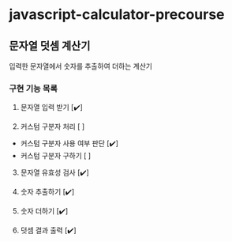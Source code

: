 # javascript-calculator-precourse

## 문자열 덧셈 계산기

입력한 문자열에서 숫자를 추출하여 더하는 계산기

### 구현 기능 목록

1. 문자열 입력 받기 [✔️]

2. 커스텀 구분자 처리 [ ]

- 커스텀 구분자 사용 여부 판단 [✔️]
- 커스텀 구분자 구하기 [ ]

3. 문자열 유효성 검사 [✔️]

4. 숫자 추출하기 [✔️]

5. 숫자 더하기 [✔️]

6. 덧셈 결과 출력 [✔️]
